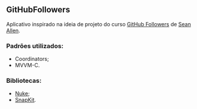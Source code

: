 ## GitHubFollowers
Aplicativo inspirado na ideia de projeto do curso [GitHub Followers](https://seanallen.teachable.com/p/take-home) de [Sean Allen](https://github.com/SAllen0400).

### Padrões utilizados:
- Coordinators;
- MVVM-C.

### Bibliotecas:
- [Nuke](https://kean.blog/nuke/guides/welcome);
- [SnapKit](https://snapkit.io/).
